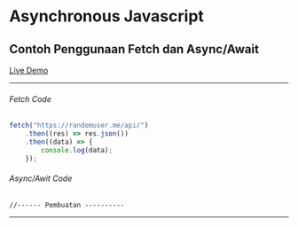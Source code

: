 <h1>Asynchronous Javascript</h1>
<h2>Contoh Penggunaan Fetch dan Async/Await</h2>
<a href="https://promisesjs.netlify.app/">Live Demo</a>

<hr>

<h6>Fetch Code</h6>

```Javascript
fetch("https://randomuser.me/api/")
    .then((res) => res.json())
    .then((data) => {
        console.log(data);
    });
```

<h6>Async/Awit Code</h6>

```Javascripts
//------ Pembuatan ----------
```

<hr>
